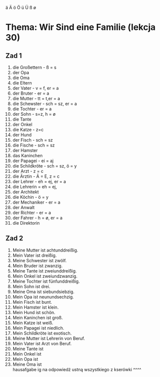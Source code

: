 ä Ä ö Ö ü Ü ß ø
# Thema: Wir Sind eine Familie (lekcja 30)
## Zad 1
1. die Großettern - ß = s
2. der Opa
3. die Oma
4. die Eltern
5. der Vater - v = f, er = a
6. der Bruter - er = a
7. die Mutter - tt = t,er = a
8. die Schewster - sch = sz, er = a
9. die Tochter - er = a
10. der Sohn - s=z, h = ø
11. die Tante
12. der Onkel
13. die Katze - z=c
14. der Hund
15. der Fisch - sch = sz
16. die Fische - sch = sz
17. der Hamster
18. das Kaninchen
19. der Papagei - ei = aj
20. die Schildkröte - sch = sz, ö = y
21. der Arzt - z = c
22. die Ärztin - Ä = E, z = c
23. der Lehrer - eh = ej, er = a
24. die Lehrerin = eh = ej,
25. der Architekt
26. die Köchin - ö = y
27. der Mechaniker - er = a
28. der Anwalt
29. der Richter - er = a
30. der Fahrer - h = ø, er = a
31. die Direktorin
## Zad 2
1. Meine Mutter ist achtunddreißig.
2. Mein Vater ist dreißig.
3. Meine Schwester ist zwölf.
4. Mein Bruder ist zwanzig.
5. Meine Tante ist zweiunddreißig.
6. Mein Onkel ist zweiundzwanzig.
7. Meine Tochter ist fünfunddreißig.
8. Mein Sohn ist drei.
9. Meine Oma ist siebundsiebzig.
10. Mein Opa ist neunundsechzig.
11. Mein Fisch ist bunt.
12. Mein Hamster ist klein.
13. Mein Hund ist schön.
14. Mein Kaninchen ist groß.
15. Mein Katze ist weiß.
16. Mein Papagei ist niedlich.
17. Mein Schildkröte ist exotisch.
18. Meine Mutter ist Lehrerin von Beruf.
19. Mein Vater ist Arzt von Beruf.
20. Meine Tante ist
21. Mein Onkel ist
22. Mein Opa ist
23. Meine Oma ist <br>
hausafgabe ig na odpowiedź ustną wszystkiego z kserówki ^^^^
